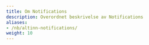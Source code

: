 ```yaml
---
title: Om Notifications
description: Overordnet beskrivelse av Notifications
aliases:
- /nb/altinn-notifications/
weight: 10
---
```


